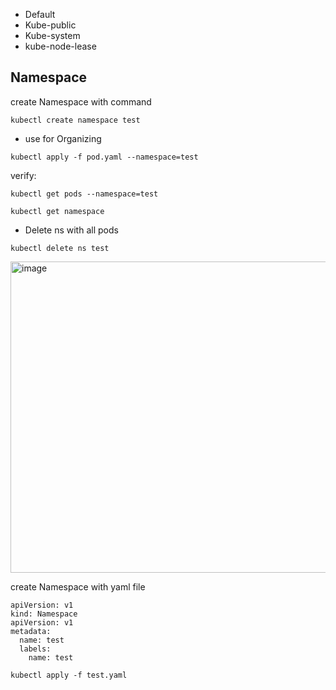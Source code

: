 * Default
* Kube-public
* Kube-system
* kube-node-lease
  
## Namespace
create Namespace with command
```
kubectl create namespace test
```
* use for Organizing
```
kubectl apply -f pod.yaml --namespace=test
```
verify:
```
kubectl get pods --namespace=test

kubectl get namespace
```
- Delete ns with all pods
```
kubectl delete ns test
```
<img width="725" height="498" alt="image" src="https://github.com/user-attachments/assets/4e038fae-a12b-4511-a0af-4c4cc44017d8" />
  


create Namespace with yaml file
```
apiVersion: v1
kind: Namespace
apiVersion: v1
metadata:
  name: test
  labels:
    name: test
```
```
kubectl apply -f test.yaml
```
